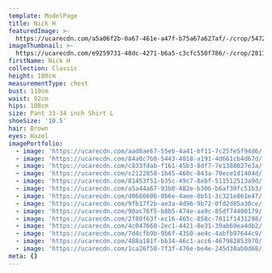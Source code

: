 ```yaml
---
template: ModelPage
title: Nick H
featuredImage: >-
  https://ucarecdn.com/a5a06f2b-0a67-461e-a47f-b75a67a627af/-/crop/5472x2166/0,58/-/preview/
imageThumbnail: >-
  https://ucarecdn.com/e9259731-48dc-4271-b6a5-c3cfc550f786/-/crop/2811x3648/1313,0/-/preview/
firstName: Nick H
collection: Classic
height: 180cm
measurementType: chest
bust: 110cm
waist: 92cm
hips: 108cm
size: Pant 33-34 inch Shirt L
shoeSize: '10.5'
hair: Brown
eyes: Hazel
imagePortfolio:
  - image: 'https://ucarecdn.com/aad8ae67-55eb-4a41-bf11-7c25fe5f94d6/'
  - image: 'https://ucarecdn.com/84a0c7b8-5443-4018-a191-4d661cb4d67d/'
  - image: 'https://ucarecdn.com/c833fdab-f161-45b3-8df7-7e1388027e3a/'
  - image: 'https://ucarecdn.com/c2122858-1b45-460c-843a-70ece1d1404d/'
  - image: 'https://ucarecdn.com/81453f51-b35c-49c7-8ebf-511512513a9d/'
  - image: 'https://ucarecdn.com/a5a44a67-93b0-482e-b306-b6af30fc51b3/'
  - image: 'https://ucarecdn.com/d0686606-0b6e-4aee-8b51-3c321e861e47/'
  - image: 'https://ucarecdn.com/9fb17f2b-ae3a-4d96-9b72-0fd2d85a30ce/'
  - image: 'https://ucarecdn.com/90ac76f5-b8b5-474e-aa9c-85df74400179/'
  - image: 'https://ucarecdn.com/2f80f63f-ec16-465c-858c-7811f1431298/'
  - image: 'https://ucarecdn.com/4c047660-2ec1-4421-8e31-39ab69ea4db2/'
  - image: 'https://ucarecdn.com/7d4cfb9b-9b6f-4350-ae4c-4abfb97644c9/'
  - image: 'https://ucarecdn.com/488a181f-bb34-46c1-acc6-467982853970/'
  - image: 'https://ucarecdn.com/1ca26f58-7f3f-476e-be4e-245d30ab0d68/'
meta: {}
---
```


